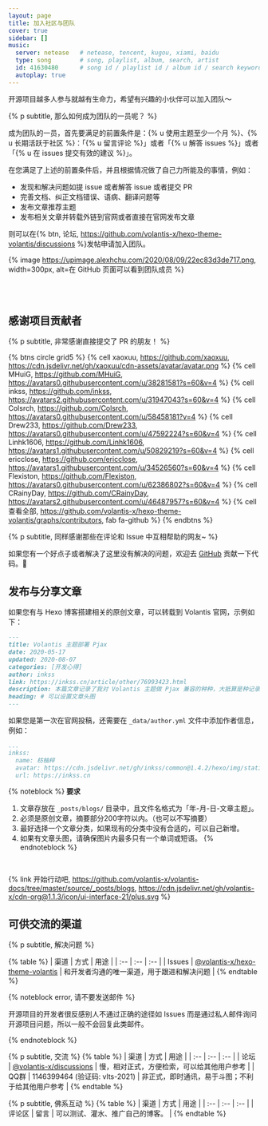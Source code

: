 ```yaml
---
layout: page
title: 加入社区与团队
cover: true
sidebar: []
music:
  server: netease   # netease, tencent, kugou, xiami, baidu
  type: song        # song, playlist, album, search, artist
  id: 41630480      # song id / playlist id / album id / search keyword
  autoplay: true
---
```


开源项目越多人参与就越有生命力，希望有兴趣的小伙伴可以加入团队～

{% p subtitle, 那么如何成为团队的一员呢？ %}

成为团队的一员，首先要满足的前置条件是：{% u 使用主题至少一个月 %}、{% u 长期活跃于社区 %}：「{% u 留言评论 %}」或者「{% u 解答 issues %}」或者「{% u 在 issues 提交有效的建议 %}」。

在您满足了上述的前置条件后，并且根据情况做了自己力所能及的事情，例如：

- 发现和解决问题如提 issue 或者解答 issue 或者提交 PR
- 完善文档、纠正文档错误、语病、翻译问题等
- 发布文章推荐主题
- 发布相关文章并转载外链到官网或者直接在官网发布文章

则可以在{% btn, 论坛, https://github.com/volantis-x/hexo-theme-volantis/discussions %}发帖申请加入团队。

{% image https://upimage.alexhchu.com/2020/08/09/22ec83d3de717.png, width=300px, alt=在 GitHub 页面可以看到团队成员 %}


<!-- more -->

<br><br>

## 感谢项目贡献者

{% p subtitle, 非常感谢直接提交了 PR 的朋友！ %}

{% btns circle grid5 %}
{% cell xaoxuu, https://github.com/xaoxuu, https://cdn.jsdelivr.net/gh/xaoxuu/cdn-assets/avatar/avatar.png %}
{% cell MHuiG, https://github.com/MHuiG, https://avatars0.githubusercontent.com/u/38281581?s=60&v=4 %}
{% cell inkss, https://github.com/inkss, https://avatars2.githubusercontent.com/u/31947043?s=60&v=4 %}
{% cell Colsrch, https://github.com/Colsrch, https://avatars0.githubusercontent.com/u/58458181?v=4 %}
{% cell Drew233, https://github.com/Drew233, https://avatars0.githubusercontent.com/u/47592224?s=60&v=4 %}
{% cell Linhk1606, https://github.com/Linhk1606, https://avatars1.githubusercontent.com/u/50829219?s=60&v=4 %}
{% cell ericclose, https://github.com/ericclose, https://avatars1.githubusercontent.com/u/34526560?s=60&v=4 %}
{% cell Flexiston, https://github.com/Flexiston, https://avatars0.githubusercontent.com/u/62386802?s=60&v=4 %}
{% cell CRainyDay, https://github.com/CRainyDay, https://avatars2.githubusercontent.com/u/46487957?s=60&v=4 %}
{% cell 查看全部, https://github.com/volantis-x/hexo-theme-volantis/graphs/contributors, fab fa-github %}
{% endbtns %}

{% p subtitle, 同样感谢那些在评论和 Issue 中互相帮助的网友~ %}

如果您有一个好点子或者解决了这里没有解决的问题，欢迎去 [GitHub](https://github.com/volantis-x/hexo-theme-volantis/) 贡献一下代码。👏

## 发布与分享文章

如果您有与 Hexo 博客搭建相关的原创文章，可以转载到 Volantis 官网，示例如下：

```md _posts/blogs/2020-05-17-pjax.md
---
title: Volantis 主题部署 Pjax
date: 2020-05-17
updated: 2020-08-07
categories: [开发心得]
author: inkss
link: https://inkss.cn/article/other/76993423.html
description: 本篇文章记录了我对 Volantis 主题做 Pjax 兼容的种种，大抵算是种记录吧~
headimg: # 可以设置文章头图
---
```

如果您是第一次在官网投稿，还需要在 `_data/author.yml` 文件中添加作者信息，例如：

```yaml _data/author.yml
...
inkss:
  name: 枋柚梓
  avatar: https://cdn.jsdelivr.net/gh/inkss/common@1.4.2/hexo/img/static/avatar.jpg
  url: https://inkss.cn
```


{% noteblock %}
**要求**
1. 文章存放在 `_posts/blogs/` 目录中，且文件名格式为「年-月-日-文章主题」。
2. 必须是原创文章，摘要部分200字符以内。（也可以不写摘要）
3. 最好选择一个文章分类，如果现有的分类中没有合适的，可以自己新增。
4. 如果有文章头图，请确保图片内最多只有一个单词或短语。
{% endnoteblock %}

<br>

{% link 开始行动吧, https://github.com/volantis-x/volantis-docs/tree/master/source/_posts/blogs, https://cdn.jsdelivr.net/gh/volantis-x/cdn-org@1.1.3/icon/ui-interface-21/plus.svg  %}


## 可供交流的渠道

{% p subtitle, 解决问题 %}

{% table %}
| 渠道 | 方式 | 用途 |
| :-- | :-- | :-- |
| Issues | [@volantis-x/hexo-theme-volantis](https://github.com/volantis-x/hexo-theme-volantis/issues/) | 和开发者沟通的唯一渠道，用于跟进和解决问题 |
{% endtable %}

{% noteblock error, 请不要发送邮件 %}

开源项目的开发者很反感别人不通过正确的途径如 Issues 而是通过私人邮件询问开源项目问题，所以一般不会回复此类邮件。

{% endnoteblock %}

{% p subtitle, 交流 %}
{% table %}
| 渠道 | 方式 | 用途 |
| :-- | :-- | :-- |
| 论坛 | [@volantis-x/discussions](https://github.com/volantis-x/hexo-theme-volantis/discussions/) | 慢，相对正式，方便检索，可以给其他用户参考 |
| QQ群 | 1146399464 (验证码: <psw>vlts-2021</psw>) | 非正式，即时通讯，易于斗图；不利于给其他用户参考 |
{% endtable %}

{% p subtitle, 佛系互动 %}
{% table %}
| 渠道 | 方式 | 用途 |
| :-- | :-- | :-- |
| 评论区 | 留言 | 可以测试、灌水、推广自己的博客。 |
{% endtable %}

